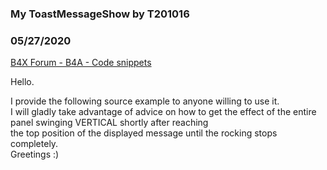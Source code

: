 ### My ToastMessageShow by T201016
### 05/27/2020
[B4X Forum - B4A - Code snippets](https://www.b4x.com/android/forum/threads/118297/)

Hello.  
  
I provide the following source example to anyone willing to use it.  
I will gladly take advantage of advice on how to get the effect of the entire panel swinging VERTICAL shortly after reaching  
the top position of the displayed message until the rocking stops completely.  
Greetings :)